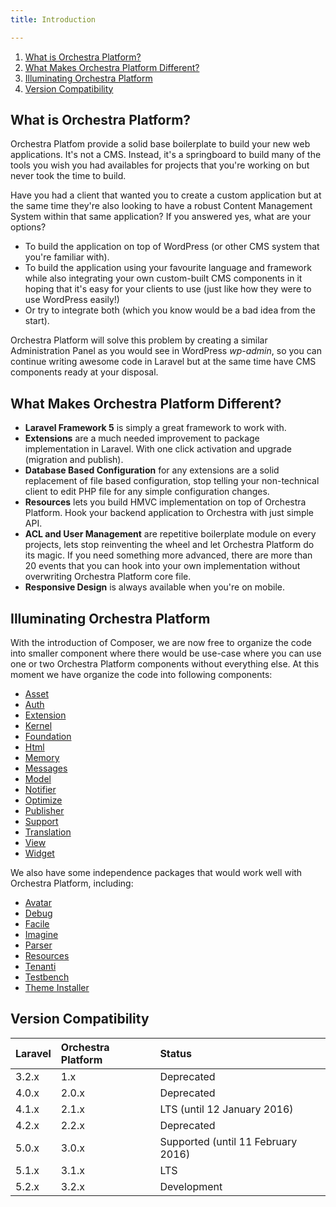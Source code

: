 ```yaml
---
title: Introduction

---
```


1. [What is Orchestra Platform?](#what)
2. [What Makes Orchestra Platform Different?](#what-different)
3. [Illuminating Orchestra Platform](#illuminate)
4. [Version Compatibility](#version-compatibility)

<a name="what"></a>
## What is Orchestra Platform?

Orchestra Platfom provide a solid base boilerplate to build your new web applications. It's not a CMS. Instead, it's a springboard to build many of the tools you wish you had availables for projects that you're working on but never took the time to build.

Have you had a client that wanted you to create a custom application but at the same time they're also looking to have a robust Content Management System within that same application? If you answered yes, what are your options?

* To build the application on top of WordPress (or other CMS system that you're familiar with).
* To build the application using your favourite language and framework while also integrating your own custom-built CMS components in it hoping that it's easy for your clients to use (just like how they were to use WordPress easily!)
* Or try to integrate both (which you know would be a bad idea from the start).

Orchestra Platform will solve this problem by creating a similar Administration Panel as you would see in WordPress *wp-admin*, so you can continue writing awesome code in Laravel but at the same time have CMS components ready at your disposal.

<a name="what-different"></a>
## What Makes Orchestra Platform Different?

* **Laravel Framework 5** is simply a great framework to work with.
* **Extensions** are a much needed improvement to package implementation in Laravel. With one click activation and upgrade (migration and publish).
* **Database Based Configuration** for any extensions are a solid replacement of file based configuration, stop telling your non-technical client to edit PHP file for any simple configuration changes.
* **Resources** lets you build HMVC implementation on top of Orchestra Platform. Hook your backend application to Orchestra with just simple API.
* **ACL and User Management** are repetitive boilerplate module on every projects, lets stop reinventing the wheel and let Orchestra Platform do its magic. If you need something more advanced, there are more than 20 events that you can hook into your own implementation without overwriting Orchestra Platform core file.
* **Responsive Design** is always available when you're on mobile.

<a name="illuminate"></a>
## Illuminating Orchestra Platform

With the introduction of Composer, we are now free to organize the code into smaller component where there would be use-case where you can use one or two Orchestra Platform components without everything else. At this moment we have organize the code into following components:

* [Asset]({doc-url}/components/asset)
* [Auth]({doc-url}/components/auth)
* [Extension]({doc-url}/components/extension)
* [Kernel]({doc-url}/components/kernel)
* [Foundation]({doc-url}/components/foundation)
* [Html]({doc-url}/components/html)
* [Memory]({doc-url}/components/memory)
* [Messages]({doc-url}/components/messages)
* [Model]({doc-url}/components/model)
* [Notifier]({doc-url}/components/notifier)
* [Optimize]({doc-url}/components/optimize)
* [Publisher]({doc-url}/components/publisher)
* [Support]({doc-url}/components/support)
* [Translation]({doc-url}/components/translation)
* [View]({doc-url}/components/view)
* [Widget]({doc-url}/components/widget)

We also have some independence packages that would work well with Orchestra Platform, including:

* [Avatar]({doc-url}/components/avatar)
* [Debug]({doc-url}/components/debug)
* [Facile]({doc-url}/components/facile)
* [Imagine]({doc-url}/components/imagine)
* [Parser]({doc-url}/components/parser)
* [Resources]({doc-url}/components/resources)
* [Tenanti]({doc-url}/components/tenanti)
* [Testbench]({doc-url}/components/testbench)
* [Theme Installer]({doc-url}/components/theme-installer)

<a name="version-compatibility"></a>
## Version Compatibility

Laravel    | Orchestra Platform  | Status
:----------|:--------------------|:----------------
 3.2.x     | 1.x                 | Deprecated
 4.0.x     | 2.0.x               | Deprecated
 4.1.x     | 2.1.x               | LTS (until 12 January 2016)
 4.2.x     | 2.2.x               | Deprecated
 5.0.x     | 3.0.x               | Supported (until 11 February 2016)
 5.1.x     | 3.1.x               | LTS
 5.2.x     | 3.2.x               | Development
